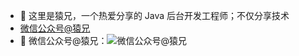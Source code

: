 - 👋 这里是猿兄，一个热爱分享的 Java 后台开发工程师；不仅分享技术
- [微信公众号@猿兄](http://qny.vvmiao.cn/20210329182951.png)
- 👀 微信公众号@猿兄：![微信公众号@猿兄](http://qny.vvmiao.cn/20210329182951.png)

<!---
ZHH2019/ZHH2019 is a ✨ special ✨ repository because its `README.md` (this file) appears on your GitHub profile.
You can click the Preview link to take a look at your changes.
--->
